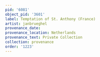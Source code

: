 ```yaml
---
pid: '6081'
object_pid: '3601'
label: Temptation of St. Anthony (France)
artist: janbrueghel
provenance_date:
provenance_location: Netherlands
provenance_text: Private Collection
collection: provenance
order: '1223'
---
```

